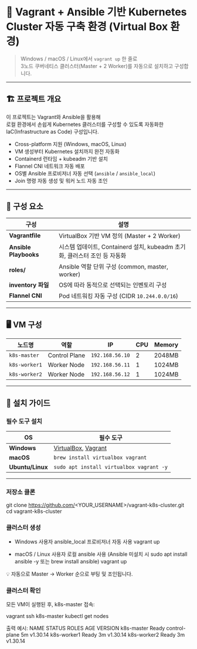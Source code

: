 # 🧩 Vagrant + Ansible 기반 Kubernetes Cluster 자동 구축 환경 (Virtual Box 환경)

> Windows / macOS / Linux에서 `vagrant up` 한 줄로  
> 3노드 쿠버네티스 클러스터(Master + 2 Worker)를 자동으로 설치하고 구성합니다.

---

## 🏗️ 프로젝트 개요

이 프로젝트는 Vagrant와 Ansible을 활용해  
로컬 환경에서 손쉽게 Kubernetes 클러스터를 구성할 수 있도록 자동화한 IaC(Infrastructure as Code) 구성입니다.

- Cross-platform 지원 (Windows, macOS, Linux)
- VM 생성부터 Kubernetes 설치까지 완전 자동화
- Containerd 런타임 + kubeadm 기반 설치
- Flannel CNI 네트워크 자동 배포
- OS별 Ansible 프로비저너 자동 선택 (`ansible` / `ansible_local`)
- Join 명령 자동 생성 및 워커 노드 자동 조인

---

## 🧰 구성 요소

| 구성 | 설명 |
|------|------|
| **Vagrantfile** | VirtualBox 기반 VM 정의 (Master + 2 Worker) |
| **Ansible Playbooks** | 시스템 업데이트, Containerd 설치, kubeadm 초기화, 클러스터 조인 등 자동화 |
| **roles/** | Ansible 역할 단위 구성 (common, master, worker) |
| **inventory 파일** | OS에 따라 동적으로 선택되는 인벤토리 구성 |
| **Flannel CNI** | Pod 네트워킹 자동 구성 (CIDR `10.244.0.0/16`) |

---

## 🖥️ VM 구성

| 노드명 | 역할 | IP | CPU | Memory |
|--------|------|----|-----|--------|
| `k8s-master` | Control Plane | `192.168.56.10` | 2 | 2048MB |
| `k8s-worker1` | Worker Node | `192.168.56.11` | 1 | 1024MB |
| `k8s-worker2` | Worker Node | `192.168.56.12` | 1 | 1024MB |

---

## 🚀 설치 가이드

### 필수 도구 설치

| OS | 필수 도구 |
|----|------------|
| **Windows** | [VirtualBox](https://www.virtualbox.org/wiki/Downloads), [Vagrant](https://developer.hashicorp.com/vagrant/downloads) |
| **macOS** | `brew install virtualbox vagrant` |
| **Ubuntu/Linux** | `sudo apt install virtualbox vagrant -y` |

---

### 저장소 클론

git clone https://github.com/<YOUR_USERNAME>/vagrant-k8s-cluster.git
cd vagrant-k8s-cluster


### 클러스터 생성

- Windows 사용자
ansible_local 프로비저너 자동 사용
vagrant up

- macOS / Linux 사용자
로컬 ansible 사용
(Ansible 미설치 시 sudo apt install ansible -y 또는 brew install ansible)
vagrant up

💡 자동으로 Master → Worker 순으로 부팅 및 조인됩니다.

### 클러스터 확인
모든 VM이 실행된 후, k8s-master 접속:

vagrant ssh k8s-master
kubectl get nodes


출력 예시:
NAME          STATUS   ROLES           AGE   VERSION
k8s-master    Ready    control-plane   5m    v1.30.14
k8s-worker1   Ready    <none>          3m    v1.30.14
k8s-worker2   Ready    <none>          3m    v1.30.14


